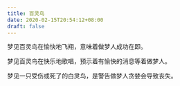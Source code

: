```yaml
---
title: 百灵鸟
date: 2020-02-15T20:54:12+08:00
draft: false
---
```


梦见百灵鸟在愉快地飞翔，意味着做梦人成功在即。<br>


梦见百灵鸟在快乐地歌唱，预示着有愉快的消息等着做梦人。<br>


梦见一只受伤或死了的白灵鸟，是警告做梦人贪婪会导致丧失。<br>
